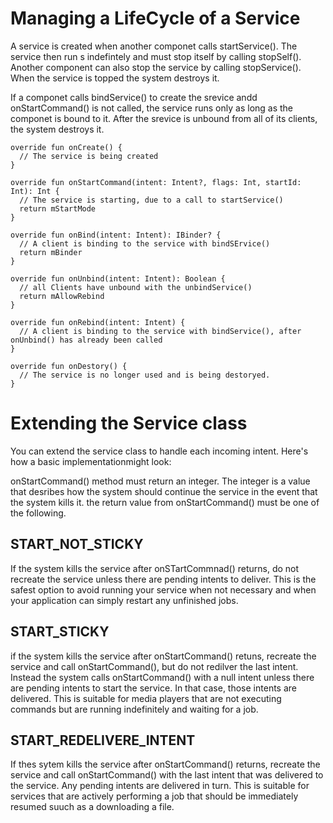 # Managing a LifeCycle of a Service
A service is created when another componet calls startService(). The service then run s indefintely and must stop itself by calling stopSelf(). Another component can also stop the service by calling stopService(). When the service is topped the system destroys it. 

If a componet calls bindService() to create the srevice andd onStartCommand() is not called, the service runs only as long as the componet is bound to it. After the srevice is unbound from all of its clients, the system destroys it. 


```
override fun onCreate() {
  // The service is being created
}

override fun onStartCommand(intent: Intent?, flags: Int, startId: Int): Int {
  // The service is starting, due to a call to startService()
  return mStartMode
}

override fun onBind(intent: Intent): IBinder? {
  // A client is binding to the service with bindSErvice()
  return mBinder
}

override fun onUnbind(intent: Intent): Boolean {
  // all Clients have unbound with the unbindService()
  return mAllowRebind
}

override fun onRebind(intent: Intent) {
  // A client is binding to the service with bindService(), after onUnbind() has already been called
}

override fun onDestory() {
  // The service is no longer used and is being destoryed. 
}
```

# Extending the Service class
You can extend the service class to handle each incoming intent. Here's how a basic implementationmight look:

onStartCommand() method must return an integer. The integer is a value that desribes how the system should continue the service in the event that the system kills it. the return value from onStartCommand() must be one of the following. 

## START_NOT_STICKY
If the system kills the service after onSTartCommnad() returns, do not recreate the service unless there are pending intents to deliver. This is the safest option to avoid running your service when not necessary and when your application can simply restart any unfinished jobs. 

## START_STICKY
if the system kills the service after onStartCommand() retuns, recreate the service and call onStartCommand(), but do not redilver the last intent. Instead the system calls onStartCommand() with a null intent unless there are pending intents to start the service. In that case, those intents are delivered. This is suitable for media players that are not executing commands but are running indefinitely and waiting for a job. 

## START_REDELIVERE_INTENT
If thes sytem kills the service after onStartCommand() returns, recreate the service and call onStartCommand() with the last intent that was delivered to the service. Any pending intents are delivered in turn. This is suitable for services that are actively performing a job that should be immediately resumed suuch as a downloading a file. 

